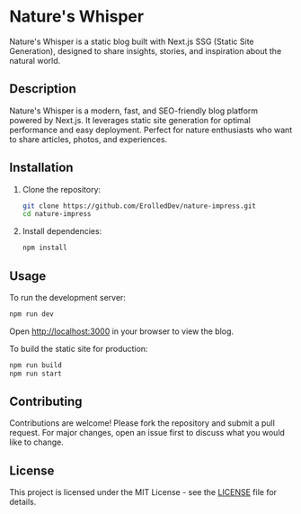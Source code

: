 # Nature's Whisper

Nature's Whisper is a static blog built with Next.js SSG (Static Site Generation), designed to share insights, stories, and inspiration about the natural world.

## Description

Nature's Whisper is a modern, fast, and SEO-friendly blog platform powered by Next.js. It leverages static site generation for optimal performance and easy deployment. Perfect for nature enthusiasts who want to share articles, photos, and experiences.

## Installation

1. Clone the repository:
   ```sh
   git clone https://github.com/ErolledDev/nature-impress.git
   cd nature-impress
   ```
2. Install dependencies:
   ```sh
   npm install
   ```

## Usage

To run the development server:
```sh
npm run dev
```
Open [http://localhost:3000](http://localhost:3000) in your browser to view the blog.

To build the static site for production:
```sh
npm run build
npm run start
```

## Contributing

Contributions are welcome! Please fork the repository and submit a pull request. For major changes, open an issue first to discuss what you would like to change.

## License

This project is licensed under the MIT License - see the [LICENSE](LICENSE) file for details.
